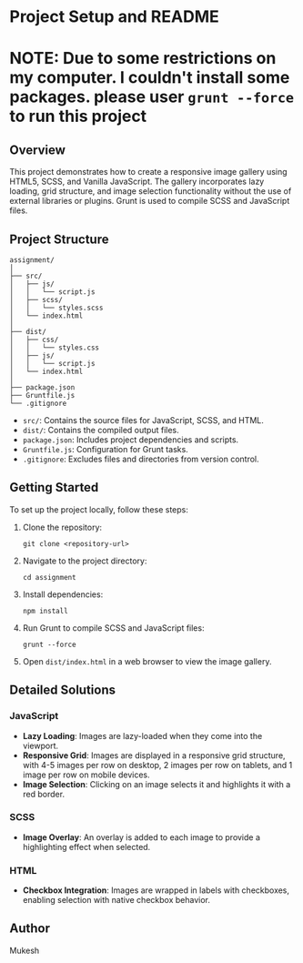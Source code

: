 # Project Setup and README

# NOTE: Due to some restrictions on my computer. I couldn't install some packages. please user `grunt --force` to run this project

## Overview
This project demonstrates how to create a responsive image gallery using HTML5, SCSS, and Vanilla JavaScript. The gallery incorporates lazy loading, grid structure, and image selection functionality without the use of external libraries or plugins. Grunt is used to compile SCSS and JavaScript files.

## Project Structure
```
assignment/
│
├── src/
│   ├── js/
│   │   └── script.js
│   ├── scss/
│   │   └── styles.scss
│   └── index.html
│
├── dist/
│   ├── css/
│   │   └── styles.css
│   ├── js/
│   │   └── script.js
│   └── index.html
│
├── package.json
├── Gruntfile.js
└── .gitignore
```

- `src/`: Contains the source files for JavaScript, SCSS, and HTML.
- `dist/`: Contains the compiled output files.
- `package.json`: Includes project dependencies and scripts.
- `Gruntfile.js`: Configuration for Grunt tasks.
- `.gitignore`: Excludes files and directories from version control.

## Getting Started
To set up the project locally, follow these steps:

1. Clone the repository:
    ```
    git clone <repository-url>
    ```

2. Navigate to the project directory:
    ```
    cd assignment
    ```

3. Install dependencies:
    ```
    npm install
    ```

4. Run Grunt to compile SCSS and JavaScript files:
    ```
    grunt --force
    ```

5. Open `dist/index.html` in a web browser to view the image gallery.

## Detailed Solutions

### JavaScript
- **Lazy Loading**: Images are lazy-loaded when they come into the viewport.
- **Responsive Grid**: Images are displayed in a responsive grid structure, with 4-5 images per row on desktop, 2 images per row on tablets, and 1 image per row on mobile devices.
- **Image Selection**: Clicking on an image selects it and highlights it with a red border.

### SCSS
- **Image Overlay**: An overlay is added to each image to provide a highlighting effect when selected.

### HTML
- **Checkbox Integration**: Images are wrapped in labels with checkboxes, enabling selection with native checkbox behavior.

## Author
Mukesh

